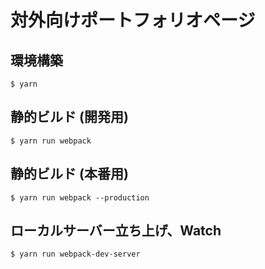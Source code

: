 # 対外向けポートフォリオページ

## 環境構築

`$ yarn`

## 静的ビルド (開発用)

`$ yarn run webpack`

## 静的ビルド (本番用)

`$ yarn run webpack --production`

## ローカルサーバー立ち上げ、Watch

`$ yarn run webpack-dev-server`
